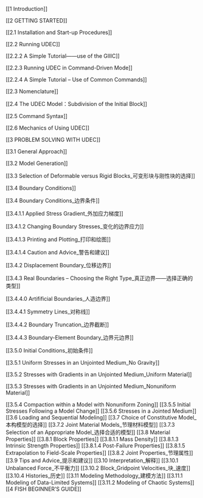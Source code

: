 [[1 Introduction]]<p>
[[2 GETTING STARTED]]<p>
[[2.1 Installation and Start-up Procedures]]<p>
[[2.2 Running UDEC]]<p>
[[2.2.2 A Simple Tutorial——use of the GIIIC]]<p>
[[2.2.3 Running UDEC in Command-Driven Mode]]<p>
[[2.2.4 A Simple Tutorial – Use of Common Commands]]<p>
[[2.3 Nomenclature]]<p>
[[2.4 The UDEC Model：Subdivision of the Initial Block]]<p>
[[2.5 Command Syntax]]<p>
[[2.6 Mechanics of Using UDEC]]<p>
[[3 PROBLEM SOLVING WITH UDEC]]<p>
[[3.1 General Approach]]<p>
[[3.2 Model Generation]]<p>
[[3.3 Selection of Deformable versus Rigid Blocks_可变形块与刚性块的选择]]<p>
[[3.4 Boundary Conditions]]<p>
[[3.4 Boundary Conditions_边界条件]]<p>
[[3.4.1.1 Applied Stress Gradient_外加应力梯度]]<p>
[[3.4.1.2 Changing Boundary Stresses_变化的边界应力]]<p>
[[3.4.1.3 Printing and Plotting_打印和绘图]]<p>
[[3.4.1.4 Caution and Advice_警告和建议]]<p>
[[3.4.2 Displacement Boundary_位移边界]]<p>
[[3.4.3 Real Boundaries – Choosing the Right Type_真正边界——选择正确的类型]]<p>
[[3.4.4.0 Artifificial Boundaries_人造边界]]<p>
[[3.4.4.1 Symmetry Lines_对称线]]<p>
[[3.4.4.2 Boundary Truncation_边界截断]]<p>
[[3.4.4.3 Boundary-Element Boundary_边界元边界]]<p>
[[3.5.0 Initial Conditions_初始条件]]<p>
[[3.5.1 Uniform Stresses in an Unjointed Medium_No Gravity]]<p>
[[3.5.2 Stresses with Gradients in an Unjointed Medium_Uniform Material]]<p>
[[3.5.3 Stresses with Gradients in an Unjointed Medium_Nonuniform Material]]<p>
[[3.5.4 Compaction within a Model with Nonuniform Zoning]]
[[3.5.5 Initial Stresses Following a Model Change]]
[[3.5.6 Stresses in a Jointed Medium]]
[[3.6 Loading and Sequential Modeling]]
[[3.7 Choice of Constitutive Model_本构模型的选择]]
[[3.7.2 Joint Material Models_节理材料模型]]
[[3.7.3 Selection of an Appropriate Model_选择合适的模型]]
[[3.8 Material Properties]]
[[3.8.1 Block Properties]]
[[3.8.1.1 Mass Density]]
[[3.8.1.3 Intrinsic Strength Properties]]
[[3.8.1.4 Post-Failure Properties]]
[[3.8.1.5 Extrapolation to Field-Scale Properties]]
[[3.8.2 Joint Properties_节理属性]]
[[3.9 Tips and Advice_提示和建议]]
[[3.10 Interpretation_解释]]
[[3.10.1 Unbalanced Force_不平衡力]]
[[3.10.2 Block_Gridpoint Velocities_块_速度]]
[[3.10.4 Histories_历史]]
[[3.11 Modeling Methodology_建模方法]]
[[3.11.1 Modeling of Data-Limited Systems]]
[[3.11.2 Modeling of Chaotic Systems]]
[[4 FISH BEGINNER’S GUIDE]]










